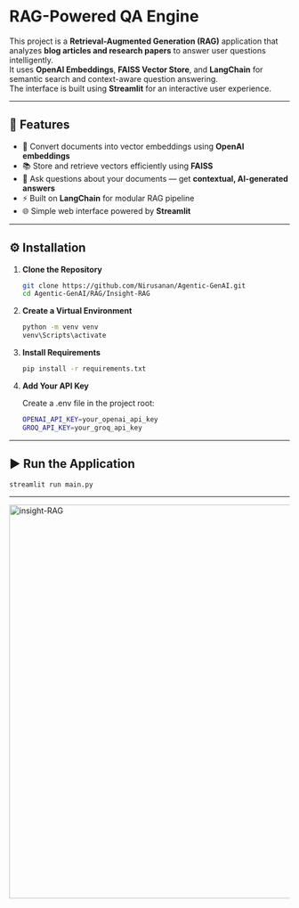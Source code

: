 # RAG-Powered QA Engine

This project is a **Retrieval-Augmented Generation (RAG)** application that analyzes **blog articles and research papers** to answer user questions intelligently.  
It uses **OpenAI Embeddings**, **FAISS Vector Store**, and **LangChain** for semantic search and context-aware question answering.  
The interface is built using **Streamlit** for an interactive user experience.

---

## 🚀 Features

- 🧩 Convert documents into vector embeddings using **OpenAI embeddings**
- 📚 Store and retrieve vectors efficiently using **FAISS**
- 💬 Ask questions about your documents — get **contextual, AI-generated answers**
- ⚡ Built on **LangChain** for modular RAG pipeline
- 🌐 Simple web interface powered by **Streamlit**

---

## ⚙️ Installation

1. **Clone the Repository**
   ```bash
   git clone https://github.com/Nirusanan/Agentic-GenAI.git
   cd Agentic-GenAI/RAG/Insight-RAG
   ```
   
2. **Create a Virtual Environment**
   ```bash
   python -m venv venv
   venv\Scripts\activate
   ```
   
3. **Install Requirements**
   ```bash
   pip install -r requirements.txt
   ```

4. **Add Your API Key**

   Create a .env file in the project root:
   ```bash
   OPENAI_API_KEY=your_openai_api_key
   GROQ_API_KEY=your_groq_api_key
   ```
   
---

## ▶️ Run the Application
```bash
streamlit run main.py
```

---
 <img width="1905" height="707" alt="insight-RAG" src="https://github.com/user-attachments/assets/af26f203-4eec-455f-b4aa-745600dec537" />
